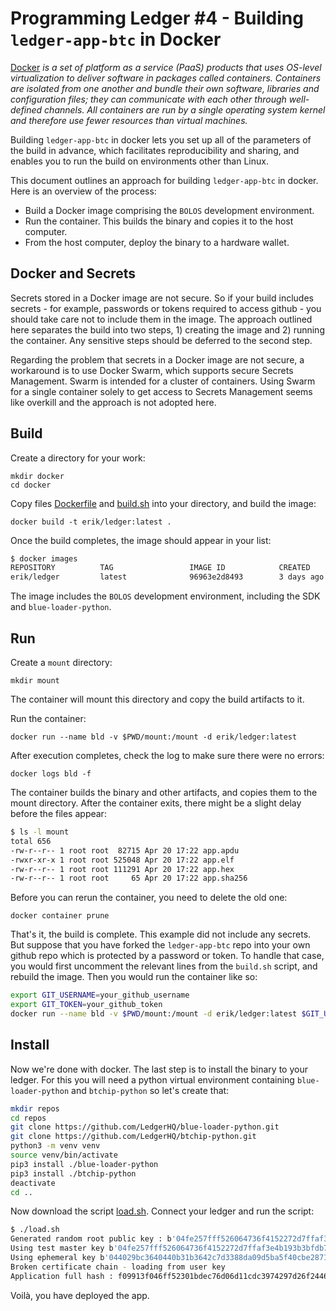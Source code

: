 
# Programming Ledger #4 - Building `ledger-app-btc` in Docker

[Docker](https://en.wikipedia.org/wiki/Docker_(software)) _is a set of platform as a service (PaaS) products that uses OS-level virtualization to deliver software in packages called containers. Containers are isolated from one another and bundle their own software, libraries and configuration files; they can communicate with each other through well-defined channels. All containers are run by a single operating system kernel and therefore use fewer resources than virtual machines._ 

Building `ledger-app-btc` in docker lets you set up all of the parameters of the build in advance, which facilitates reproducibility and sharing, and enables you to run the build on environments other than Linux.

This document outlines an approach for building `ledger-app-btc` in docker.  Here is an overview of the process:

- Build a Docker image comprising the `BOLOS` development environment.
- Run the container. This builds the binary and copies it to the host computer.
- From the host computer, deploy the binary to a hardware wallet.

## Docker and Secrets

Secrets stored in a Docker image are not secure.  So if your build includes secrets - for example, passwords or tokens required to access github - you should take care not to include them in the image.  The approach outlined here separates the build into two steps, 1) creating the image and 2) running the container.  Any sensitive steps should be deferred to the second step.

Regarding the problem that secrets in a Docker image are not secure, a workaround is to use Docker Swarm, which supports secure Secrets Management. Swarm is intended for a cluster of containers. Using Swarm for a single container solely to get access to Secrets Management seems like overkill and the approach is not adopted here.

## Build

Create a directory for your work:

    mkdir docker
    cd docker

Copy files [Dockerfile](examples.03/Dockerfile) and [build.sh](examples.03/build.sh) into your directory, and build the image:

    docker build -t erik/ledger:latest .

Once the build completes, the image should appear in your list:

```bash
$ docker images
REPOSITORY          TAG                 IMAGE ID            CREATED             SIZE
erik/ledger         latest              96963e2d8493        3 days ago          3.19GB
```

The image includes the `BOLOS` development environment, including the SDK and `blue-loader-python`.

## Run

Create a `mount` directory:

    mkdir mount

The container will mount this directory and copy the build artifacts to it.

Run the container:

    docker run --name bld -v $PWD/mount:/mount -d erik/ledger:latest

After execution completes, check the log to make sure there were no errors:

    docker logs bld -f

The container builds the binary and other artifacts, and copies them to the mount directory. After the container exits, there might be a slight delay before the files appear:

```bash
$ ls -l mount
total 656
-rw-r--r-- 1 root root  82715 Apr 20 17:22 app.apdu
-rwxr-xr-x 1 root root 525048 Apr 20 17:22 app.elf
-rw-r--r-- 1 root root 111291 Apr 20 17:22 app.hex
-rw-r--r-- 1 root root     65 Apr 20 17:22 app.sha256
```

Before you can rerun the container, you need to delete the old one:

    docker container prune

That's it, the build is complete.  This example did not include any secrets.  But suppose that you have forked the `ledger-app-btc` repo into your own github repo which is protected by a password or token.  To handle that case, you would first uncomment the relevant lines from the `build.sh` script, and rebuild the image.  Then you would run the container like so:

```bash
export GIT_USERNAME=your_github_username
export GIT_TOKEN=your_github_token
docker run --name bld -v $PWD/mount:/mount -d erik/ledger:latest $GIT_USERNAME $GIT_TOKEN
```

## Install

Now we're done with docker.  The last step is to install the binary to your ledger.  For this you will need a python virtual environment containing `blue-loader-python` and `btchip-python` so let's create that:

```bash
mkdir repos
cd repos
git clone https://github.com/LedgerHQ/blue-loader-python.git
git clone https://github.com/LedgerHQ/btchip-python.git
python3 -m venv venv
source venv/bin/activate
pip3 install ./blue-loader-python
pip3 install ./btchip-python
deactivate
cd ..
```

Now download the script [load.sh](examples.03/load.sh).  Connect your ledger and run the script:

```bash
$ ./load.sh 
Generated random root public key : b'04fe257fff526064736f4152272d7ffaf3e4b193b3bfdb7f68a7d9ede7e3175c3267d35ed4a03f4f5e814b8fb51e86a0fd291d5eaaae803bfc24c551588aa4939e'
Using test master key b'04fe257fff526064736f4152272d7ffaf3e4b193b3bfdb7f68a7d9ede7e3175c3267d35ed4a03f4f5e814b8fb51e86a0fd291d5eaaae803bfc24c551588aa4939e' 
Using ephemeral key b'044029bc3640440b31b3642c7d3388da09d5ba5f40cbe2871a455df90d566f2717412c87d9aa1813ddd823780298006d29c96b5192c95fea88a1e3367b630fc7db'
Broken certificate chain - loading from user key
Application full hash : f09913f046ff52301bdec76d06d11cdc3974297d26f2446e3e9683505aedcb43
```
Voilà, you have deployed the app.
